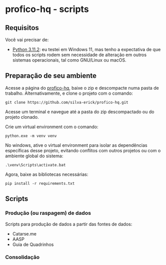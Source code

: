 # profico-hq - scripts

## Requisitos

Você vai precisar de:
- [Python 3.11.2](https://www.python.org/downloads/): eu testei em Windows 11, mas tenho a expectativa
de que todos os scripts rodem sem necessidade de alteração em outros sistemas operacionais, tal como
GNU/Linux ou macOS.

## Preparação de seu ambiente

Acesse a página do [profico-hq](https://github.com/silva-erick/profico-hq), baixe o zip
e descompacte numa pasta de trabalho. Alternativamente, e clone o projeto com o comando:

```
git clone https://github.com/silva-erick/profico-hq.git
```

Acesse um terminal e navegue até a pasta do zip descompactado ou do projeto clonado.

Crie um virtual environment com o comando:

```
python.exe -m venv venv
```

No windows, ative o virtual environment para isolar as dependências específicas
desse projeto, evitando conflitos com outros projetos ou com o ambiente global do sistema:

```
.\venv\Scripts\activate.bat
```

Agora, baixe as bibliotecas necessárias:

```
pip install -r requirements.txt
```

## Scripts

### Produção (ou raspagem) de dados

Scripts para produção de dados a partir das fontes de dados:
- Catarse.me
- AASP
- Guia de Quadrinhos

### Consolidação


